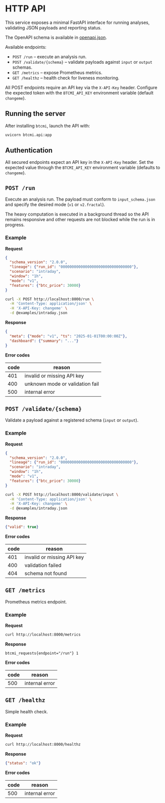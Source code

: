 # HTTP API

This service exposes a minimal FastAPI interface for running analyses, validating JSON payloads and reporting status.

The OpenAPI schema is available in [openapi.json](openapi.json).

Available endpoints:

- `POST /run` – execute an analysis run.
- `POST /validate/{schema}` – validate payloads against `input` or `output` schemas.
- `GET /metrics` – expose Prometheus metrics.
- `GET /healthz` – health check for liveness monitoring.

All POST endpoints require an API key via the `X-API-Key` header. Configure the
expected token with the `BTCMI_API_KEY` environment variable (default
`changeme`).

## Running the server

After installing `btcmi`, launch the API with:

```bash
uvicorn btcmi.api:app
```

## Authentication

All secured endpoints expect an API key in the `X-API-Key` header. Set the
expected value through the `BTCMI_API_KEY` environment variable (defaults to
`changeme`).

## `POST /run`

Execute an analysis run. The payload must conform to `input_schema.json` and specify the desired mode (`v1` or `v2.fractal`).

The heavy computation is executed in a background thread so the API
remains responsive and other requests are not blocked while the run is
in progress.

### Example

**Request**

```json
{
  "schema_version": "2.0.0",
  "lineage": {"run_id": "00000000000000000000000000000000"},
  "scenario": "intraday",
  "window": "1h",
  "mode": "v1",
  "features": {"btc_price": 30000}
}
```

```bash
curl -X POST http://localhost:8000/run \
  -H 'Content-Type: application/json' \
  -H 'X-API-Key: changeme' \
  -d @examples/intraday.json
```

**Response**

```json
{
  "meta": {"mode": "v1", "ts": "2025-01-01T00:00:00Z"},
  "dashboard": {"summary": "..."}
}
```

**Error codes**

| code | reason                          |
|------|---------------------------------|
| 401  | invalid or missing API key      |
| 400  | unknown mode or validation fail |
| 500  | internal error                  |

## `POST /validate/{schema}`

Validate a payload against a registered schema (`input` or `output`).

### Example

**Request**

```json
{
  "schema_version": "2.0.0",
  "lineage": {"run_id": "00000000000000000000000000000000"},
  "scenario": "intraday",
  "window": "1h",
  "mode": "v1",
  "features": {"btc_price": 30000}
}
```

```bash
curl -X POST http://localhost:8000/validate/input \
  -H 'Content-Type: application/json' \
  -H 'X-API-Key: changeme' \
  -d @examples/intraday.json
```

**Response**

```json
{"valid": true}
```

**Error codes**

| code | reason                |
|------|-----------------------|
| 401  | invalid or missing API key |
| 400  | validation failed     |
| 404  | schema not found      |

## `GET /metrics`

Prometheus metrics endpoint.

### Example

**Request**

```bash
curl http://localhost:8000/metrics
```

**Response**

```
btcmi_requests{endpoint="/run"} 1
```

**Error codes**

| code | reason             |
|------|--------------------|
| 500  | internal error     |

## `GET /healthz`

Simple health check.

### Example

**Request**

```bash
curl http://localhost:8000/healthz
```

**Response**

```json
{"status": "ok"}
```

**Error codes**

| code | reason         |
|------|----------------|
| 500  | internal error |

